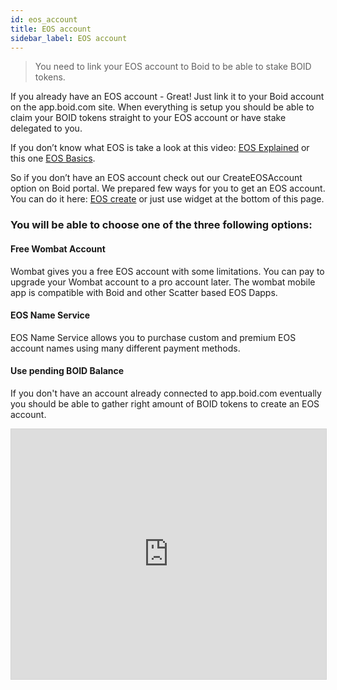```yaml
---
id: eos_account
title: EOS account
sidebar_label: EOS account
---
```

>You need to link your EOS account to Boid to be able to stake BOID tokens.

If you already have an EOS account - Great! Just link it to your Boid account on the app.boid.com site. When everything is setup you should be able to claim your BOID tokens straight to your EOS account or have stake delegated to you.

If you don’t know what EOS is take a look at this video: [EOS Explained](https://blockgeeks.com/guides/eos-blockchain/) or this one [EOS Basics](https://www.youtube.com/watch?v=fUFiACzmlPw).

So if you don’t have an EOS account check out our CreateEOSAccount option on Boid portal. We prepared few ways for you to get an EOS account. You can do it here: [EOS create](https://app.boid.com/CreateEOSAccount) or just use widget at the bottom of this page.

### You will be able to choose one of the three following options:
#### Free Wombat Account
Wombat gives you a free EOS account with some limitations. You can pay to upgrade your Wombat account to a pro account later. The wombat mobile app is compatible with Boid and other Scatter based EOS Dapps.
#### EOS Name Service
EOS Name Service allows you to purchase custom and premium EOS account names using many different payment methods.
#### Use pending BOID Balance
If you don't have an account already connected to app.boid.com eventually you should be able to gather right amount of BOID tokens to create an EOS account.

<iframe width="100%" height="400" src="https://eosnameservice.io/?ref=boidaccounts&widget=true" style="border:1px solid lightgrey;"></iframe>
